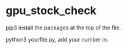 # gpu_stock_check

pip3 install the packages at the top of the file.

python3 yourfile.py, add your number in.
